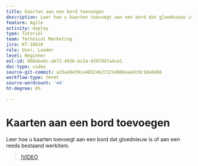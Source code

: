 ```yaml
---
title: Kaarten aan een bord toevoegen
description: Leer hoe u kaarten toevoegt aan een bord dat gloednieuw is of aan een reeds bestaand werkitem.
feature: Agile
activity: deploy
type: Tutorial
team: Technical Marketing
jira: KT-10810
role: User, Leader
level: Beginner
exl-id: 86bdeadc-ab72-4936-bc3a-45079d7a4ce1
doc-type: video
source-git-commit: a25a49e59ca483246271214886ea4dc9c10e8d66
workflow-type: tm+mt
source-wordcount: '44'
ht-degree: 0%

---
```


# Kaarten aan een bord toevoegen

Leer hoe u kaarten toevoegt aan een bord dat gloednieuw is of aan een reeds bestaand werkitem.

>[!VIDEO](https://video.tv.adobe.com/v/346617)
